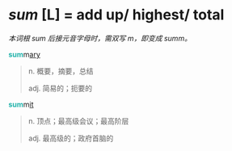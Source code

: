 # _sum_ [L] = add up/ highest/ total

*本词根 _sum_ 后接元音字母时，需双写 m，即变成 _summ_。*

<b style="color: #20B2AA;">sum</b>m[ary](-ary.md)
> n. 概要，摘要，总结
>
> adj. 简易的；扼要的

<b style="color: #20B2AA;">sum</b>m[it](-it.md)
> n. 顶点；最高级会议；最高阶层
>
> adj. 最高级的；政府首脑的